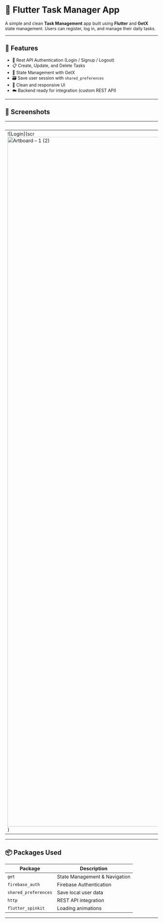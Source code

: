 # 📝 Flutter Task Manager App

A simple and clean **Task Management** app built using **Flutter** and **GetX** state management. Users can register, log in, and manage their daily tasks.

---

## 🚀 Features

- 🔐 Rest API Authentication (Login / Signup / Logout)
- 📋 Create, Update, and Delete Tasks
- 🧠 State Management with GetX
- 🗃️ Save user session with `shared_preferences`
- 🎯 Clean and responsive UI
- ☁️ Backend ready for integration (custom REST API)

---

## 📸 Screenshots

| TaskManagerApp |
|------------|
| ![Login](scr<img width="4343" height="2274" alt="Artboard – 1 (2)" src="https://github.com/user-attachments/assets/b768c446-206b-412e-900b-618a3e029cd5" />)
---

## 📦 Packages Used

| Package | Description |
|--------|-------------|
| `get` | State Management & Navigation |
| `firebase_auth` | Firebase Authentication |
| `shared_preferences` | Save local user data |
| `http` | REST API integration |
| `flutter_spinkit` | Loading animations |
  

---
